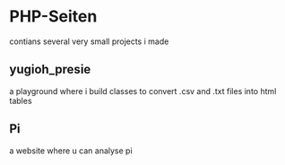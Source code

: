 # PHP-Seiten

contians several very small projects i made

## yugioh_presie

a playground where i build classes to convert .csv and .txt files into html tables


## Pi

a website where u can analyse pi
